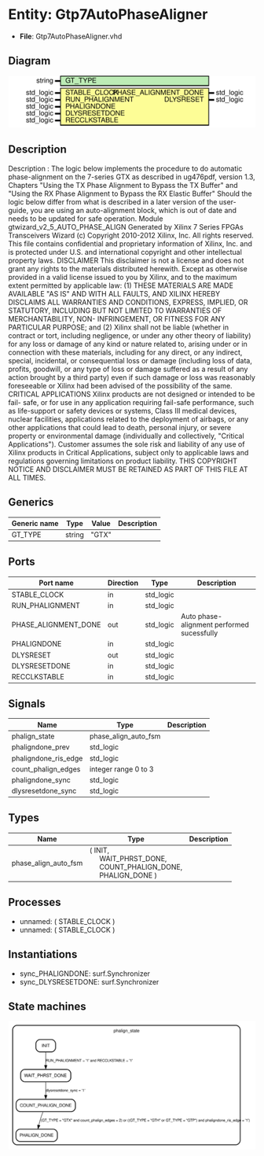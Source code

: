 # Entity: Gtp7AutoPhaseAligner

- **File**: Gtp7AutoPhaseAligner.vhd
## Diagram

![Diagram](Gtp7AutoPhaseAligner.svg "Diagram")
## Description

 Description : The logic below implements the procedure to do automatic phase-alignment
               on the 7-series GTX as described in ug476pdf, version 1.3,
               Chapters "Using the TX Phase Alignment to Bypass the TX Buffer"
               and "Using the RX Phase Alignment to Bypass the RX Elastic Buffer"
               Should the logic below differ from what is described in a later version
               of the user-guide, you are using an auto-alignment block, which is
               out of date and needs to be updated for safe operation.
Module gtwizard_v2_5_AUTO_PHASE_ALIGN
Generated by Xilinx 7 Series FPGAs Transceivers Wizard
(c) Copyright 2010-2012 Xilinx, Inc. All rights reserved.
This file contains confidential and proprietary information
of Xilinx, Inc. and is protected under U.S. and
international copyright and other intellectual property
laws.
DISCLAIMER
This disclaimer is not a license and does not grant any
rights to the materials distributed herewith. Except as
otherwise provided in a valid license issued to you by
Xilinx, and to the maximum extent permitted by applicable
law: (1) THESE MATERIALS ARE MADE AVAILABLE "AS IS" AND
WITH ALL FAULTS, AND XILINX HEREBY DISCLAIMS ALL WARRANTIES
AND CONDITIONS, EXPRESS, IMPLIED, OR STATUTORY, INCLUDING
BUT NOT LIMITED TO WARRANTIES OF MERCHANTABILITY, NON-
INFRINGEMENT, OR FITNESS FOR ANY PARTICULAR PURPOSE; and
(2) Xilinx shall not be liable (whether in contract or tort,
including negligence, or under any other theory of
liability) for any loss or damage of any kind or nature
related to, arising under or in connection with these
materials, including for any direct, or any indirect,
special, incidental, or consequential loss or damage
(including loss of data, profits, goodwill, or any type of
loss or damage suffered as a result of any action brought
by a third party) even if such damage or loss was
reasonably foreseeable or Xilinx had been advised of the
possibility of the same.
CRITICAL APPLICATIONS
Xilinx products are not designed or intended to be fail-
safe, or for use in any application requiring fail-safe
performance, such as life-support or safety devices or
systems, Class III medical devices, nuclear facilities,
applications related to the deployment of airbags, or any
other applications that could lead to death, personal
injury, or severe property or environmental damage
(individually and collectively, "Critical
Applications"). Customer assumes the sole risk and
liability of any use of Xilinx products in Critical
Applications, subject only to applicable laws and
regulations governing limitations on product liability.
THIS COPYRIGHT NOTICE AND DISCLAIMER MUST BE RETAINED AS
PART OF THIS FILE AT ALL TIMES.
## Generics

| Generic name | Type   | Value | Description |
| ------------ | ------ | ----- | ----------- |
| GT_TYPE      | string | "GTX" |             |
## Ports

| Port name            | Direction | Type      | Description                                |
| -------------------- | --------- | --------- | ------------------------------------------ |
| STABLE_CLOCK         | in        | std_logic |                                            |
| RUN_PHALIGNMENT      | in        | std_logic |                                            |
| PHASE_ALIGNMENT_DONE | out       | std_logic | Auto phase-alignment performed sucessfully |
| PHALIGNDONE          | in        | std_logic |                                            |
| DLYSRESET            | out       | std_logic | |transceiver.                              |
| DLYSRESETDONE        | in        | std_logic |                                            |
| RECCLKSTABLE         | in        | std_logic |                                            |
## Signals

| Name                 | Type                 | Description |
| -------------------- | -------------------- | ----------- |
| phalign_state        | phase_align_auto_fsm |             |
| phaligndone_prev     | std_logic            |             |
| phaligndone_ris_edge | std_logic            |             |
| count_phalign_edges  | integer range 0 to 3 |             |
| phaligndone_sync     | std_logic            |             |
| dlysresetdone_sync   | std_logic            |             |
## Types

| Name                 | Type                                                                                                                                                                     | Description |
| -------------------- | ------------------------------------------------------------------------------------------------------------------------------------------------------------------------ | ----------- |
| phase_align_auto_fsm | ( INIT,<br><span style="padding-left:20px"> WAIT_PHRST_DONE,<br><span style="padding-left:20px"> COUNT_PHALIGN_DONE,<br><span style="padding-left:20px"> PHALIGN_DONE )  |             |
## Processes
- unnamed: ( STABLE_CLOCK )
- unnamed: ( STABLE_CLOCK )
## Instantiations

- sync_PHALIGNDONE: surf.Synchronizer
- sync_DLYSRESETDONE: surf.Synchronizer
## State machines

![Diagram_state_machine_0]( stm_Gtp7AutoPhaseAligner_00.svg "Diagram")